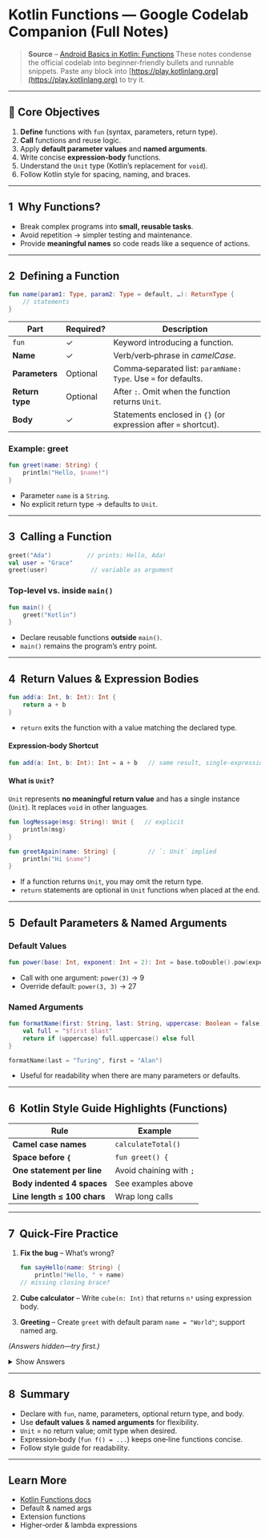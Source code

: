 # Kotlin Functions — Google Codelab Companion (Full Notes)

> **Source** – [Android Basics in Kotlin: Functions](https://developer.android.com/codelabs/basic-android-kotlin-compose-functions)
> These notes condense the official codelab into beginner‑friendly bullets and runnable snippets. Paste any block into [https://play.kotlinlang.org](https://play.kotlinlang.org) to try it.

---

## 🎯 Core Objectives

1. **Define** functions with `fun` (syntax, parameters, return type).
2. **Call** functions and reuse logic.
3. Apply **default parameter values** and **named arguments**.
4. Write concise **expression‑body** functions.
5. Understand the `Unit` type (Kotlin’s replacement for `void`).
6. Follow Kotlin style for spacing, naming, and braces.

---

## 1  Why Functions?

* Break complex programs into **small, reusable tasks**.
* Avoid repetition → simpler testing and maintenance.
* Provide **meaningful names** so code reads like a sequence of actions.

---

## 2  Defining a Function

```kotlin
fun name(param1: Type, param2: Type = default, …): ReturnType {
    // statements
}
```

| Part            | Required? | Description                                                     |
| --------------- | --------- | --------------------------------------------------------------- |
| `fun`           | ✓         | Keyword introducing a function.                                 |
| **Name**        | ✓         | Verb/verb‑phrase in *camelCase*.                                |
| **Parameters**  | Optional  | Comma‑separated list: `paramName: Type`. Use `=` for defaults.  |
| **Return type** | Optional  | After `:`. Omit when the function returns `Unit`.               |
| **Body**        | ✓         | Statements enclosed in `{}` (or expression after `=` shortcut). |

### Example: greet

```kotlin
fun greet(name: String) {
    println("Hello, $name!")
}
```

* Parameter `name` is a `String`.
* No explicit return type → defaults to `Unit`.

---

## 3  Calling a Function

```kotlin
greet("Ada")          // prints: Hello, Ada!
val user = "Grace"
greet(user)            // variable as argument
```

### Top‑level vs. inside `main()`

```kotlin
fun main() {
    greet("Kotlin")
}
```

* Declare reusable functions **outside** `main()`.
* `main()` remains the program’s entry point.

---

## 4  Return Values & Expression Bodies

```kotlin
fun add(a: Int, b: Int): Int {
    return a + b
}
```

* `return` exits the function with a value matching the declared type.

#### Expression‑body Shortcut

```kotlin
fun add(a: Int, b: Int): Int = a + b   // same result, single‑expression
```

#### What is `Unit`?

`Unit` represents **no meaningful return value** and has a single instance (`Unit`). It replaces `void` in other languages.

```kotlin
fun logMessage(msg: String): Unit {   // explicit
    println(msg)
}

fun greetAgain(name: String) {         // `: Unit` implied
    println("Hi $name")
}
```

* If a function returns `Unit`, you may omit the return type.
* `return` statements are optional in `Unit` functions when placed at the end.

---

## 5  Default Parameters & Named Arguments

### Default Values

```kotlin
fun power(base: Int, exponent: Int = 2): Int = base.toDouble().pow(exponent).toInt()
```

* Call with one argument: `power(3)` → 9
* Override default: `power(3, 3)` → 27

### Named Arguments

```kotlin
fun formatName(first: String, last: String, uppercase: Boolean = false): String {
    val full = "$first $last"
    return if (uppercase) full.uppercase() else full
}

formatName(last = "Turing", first = "Alan")
```

* Useful for readability when there are many parameters or defaults.

---

## 6  Kotlin Style Guide Highlights (Functions)

| Rule                        | Example                 |
| --------------------------- | ----------------------- |
| **Camel case names**        | `calculateTotal()`      |
| **Space before `{`**        | `fun greet() {`         |
| **One statement per line**  | Avoid chaining with `;` |
| **Body indented 4 spaces**  | See examples above      |
| **Line length ≤ 100 chars** | Wrap long calls         |

---

## 7  Quick‑Fire Practice

1. **Fix the bug** – What’s wrong?

   ```kotlin
   fun sayHello(name: String) {
       println("Hello, " + name)
   // missing closing brace?
   ```
2. **Cube calculator** – Write `cube(n: Int)` that returns `n³` using expression body.
3. **Greeting** – Create `greet` with default param `name = "World"`; support named arg.

*(Answers hidden—try first.)*

<details><summary>Show Answers</summary>

1. ```kotlin
   fun sayHello(name: String) {
       println("Hello, " + name)
   }
   // Missing closing `}` fixed.
   ```
2. ```kotlin
   fun cube(n: Int): Int = n * n * n
   ```
3. ```kotlin
   fun greet(name: String = "World") {
       println("Hello, $name!")
   }
   greet()            // Hello, World!
   greet(name = "Ada")
   ```

</details>

---

## 8  Summary

* Declare with `fun`, name, parameters, optional return type, and body.
* Use **default values** & **named arguments** for flexibility.
* `Unit` = no return value; omit type when desired.
* Expression‑body (`fun f() = ...`) keeps one‑line functions concise.
* Follow style guide for readability.

---

## Learn More

* [Kotlin Functions docs](https://kotlinlang.org/docs/functions.html)
* Default & named args
* Extension functions
* Higher‑order & lambda expressions
